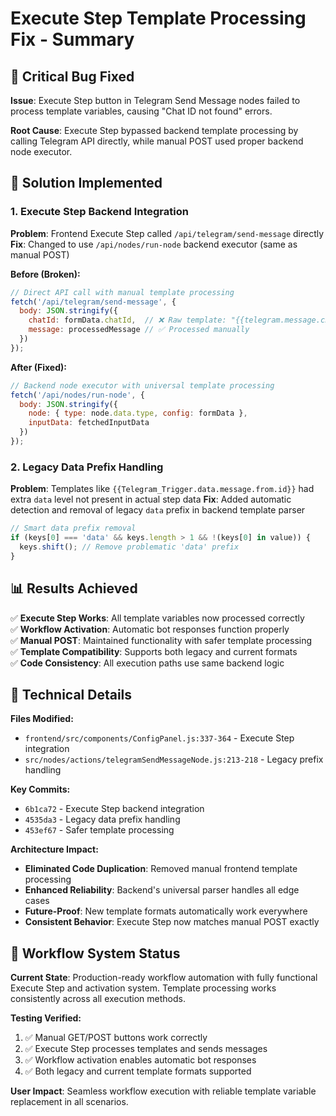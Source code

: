 # Execute Step Template Processing Fix - Summary

## 🐛 Critical Bug Fixed
**Issue**: Execute Step button in Telegram Send Message nodes failed to process template variables, causing "Chat ID not found" errors.

**Root Cause**: Execute Step bypassed backend template processing by calling Telegram API directly, while manual POST used proper backend node executor.

## 🔧 Solution Implemented

### 1. Execute Step Backend Integration
**Problem**: Frontend Execute Step called `/api/telegram/send-message` directly
**Fix**: Changed to use `/api/nodes/run-node` backend executor (same as manual POST)

**Before (Broken):**
```javascript
// Direct API call with manual template processing
fetch('/api/telegram/send-message', {
  body: JSON.stringify({
    chatId: formData.chatId,  // ❌ Raw template: "{{telegram.message.chat.id}}"
    message: processedMessage // ✅ Processed manually
  })
});
```

**After (Fixed):**
```javascript
// Backend node executor with universal template processing
fetch('/api/nodes/run-node', {
  body: JSON.stringify({
    node: { type: node.data.type, config: formData },
    inputData: fetchedInputData
  })
});
```

### 2. Legacy Data Prefix Handling
**Problem**: Templates like `{{Telegram_Trigger.data.message.from.id}}` had extra `data` level not present in actual step data
**Fix**: Added automatic detection and removal of legacy `data` prefix in backend template parser

```javascript
// Smart data prefix removal
if (keys[0] === 'data' && keys.length > 1 && !(keys[0] in value)) {
  keys.shift(); // Remove problematic 'data' prefix
}
```

## 📊 Results Achieved

✅ **Execute Step Works**: All template variables now processed correctly  
✅ **Workflow Activation**: Automatic bot responses function properly  
✅ **Manual POST**: Maintained functionality with safer template processing  
✅ **Template Compatibility**: Supports both legacy and current formats  
✅ **Code Consistency**: All execution paths use same backend logic  

## 🎯 Technical Details

**Files Modified:**
- `frontend/src/components/ConfigPanel.js:337-364` - Execute Step integration
- `src/nodes/actions/telegramSendMessageNode.js:213-218` - Legacy prefix handling

**Key Commits:**
- `6b1ca72` - Execute Step backend integration
- `4535da3` - Legacy data prefix handling  
- `453ef67` - Safer template processing

**Architecture Impact:**
- **Eliminated Code Duplication**: Removed manual frontend template processing
- **Enhanced Reliability**: Backend's universal parser handles all edge cases
- **Future-Proof**: New template formats automatically work everywhere
- **Consistent Behavior**: Execute Step now matches manual POST exactly

## 🚀 Workflow System Status
**Current State**: Production-ready workflow automation with fully functional Execute Step and activation system. Template processing works consistently across all execution methods.

**Testing Verified:**
1. ✅ Manual GET/POST buttons work correctly
2. ✅ Execute Step processes templates and sends messages 
3. ✅ Workflow activation enables automatic bot responses
4. ✅ Both legacy and current template formats supported

**User Impact**: Seamless workflow execution with reliable template variable replacement in all scenarios.